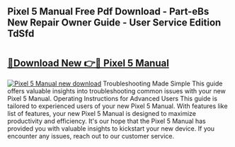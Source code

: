 ## Pixel 5 Manual Free Pdf Download - Part-eBs New Repair Owner Guide - User Service Edition TdSfd

# <h2><a href="http://cf12649.oget.top/?id=Pixel+5+Manual">🔗Download New 👉🔴 Pixel 5 Manual</a></h2>

[![Pixel 5 Manual new download](https://i.imgur.com/5g1atiW.png)](http://cf12649.oget.top/?id=Pixel+5+Manual)
Troubleshooting Made Simple This guide offers valuable insights into troubleshooting common issues with your new Pixel 5 Manual. Operating Instructions for Advanced Users This guide is tailored to experienced users of your new Pixel 5 Manual. With features like list of features, your new Pixel 5 Manual is designed to maximize productivity and efficiency. It's our hope that the Pixel 5 Manual has provided you with valuable insights to kickstart your new device. If you encounter any issues, reach out to our customer service.
